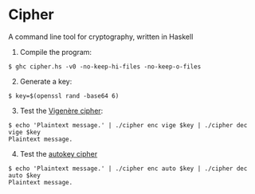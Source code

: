 # Cipher
A command line tool for cryptography, written in Haskell

1. Compile the program:
```
$ ghc cipher.hs -v0 -no-keep-hi-files -no-keep-o-files
```

2. Generate a key:
```
$ key=$(openssl rand -base64 6)
```

3. Test the [Vigenère cipher](https://en.wikipedia.org/wiki/Vigen%C3%A8re_cipher):
```
$ echo 'Plaintext message.' | ./cipher enc vige $key | ./cipher dec vige $key
Plaintext message.
```

4. Test the [autokey cipher](https://en.wikipedia.org/wiki/Autokey_cipher)
```
$ echo 'Plaintext message.' | ./cipher enc auto $key | ./cipher dec auto $key
Plaintext message.
```
